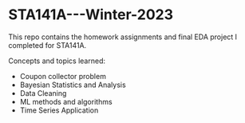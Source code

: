# STA141A---Winter-2023
This repo contains the homework assignments and final EDA project I completed for STA141A.

Concepts and topics learned:
- Coupon collector problem
- Bayesian Statistics and Analysis
- Data Cleaning
- ML methods and algorithms
- Time Series Application

